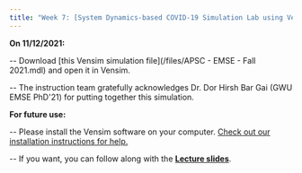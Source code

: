 ```yaml
---
title: "Week 7: [System Dynamics-based COVID-19 Simulation Lab using Vensim software]"
---
```


**On 11/12/2021:** 

-- Download [this Vensim simulation file](/files/APSC - EMSE - Fall 2021.mdl) and open it in Vensim. 

-- The instruction team gratefully acknowledges Dr. Dor Hirsh Bar Gai (GWU EMSE PhD'21) for putting together this simulation.

**For future use:** 

-- Please install the Vensim software on your computer. <a href="/files/vensim_install.pdf" target="_blank">Check out our installation instructions for help.</a>

-- If you want, you can follow along with the **[Lecture slides](/files/emse.pdf)**.

<!-- <iframe src="https://docs.google.com/presentation/d/e/2PACX-1vShpJVzCc-sh1-kZMS1d0DHoETxAHAHPJzABhGs0VFIQqy7VuQpTW3eK733AcA10k7-a4_goENVhsF_/embed?start=false&loop=false&delayms=30000" frameborder="0" width="1280" height="749" allowfullscreen="true" mozallowfullscreen="true" webkitallowfullscreen="true"></iframe> -->
